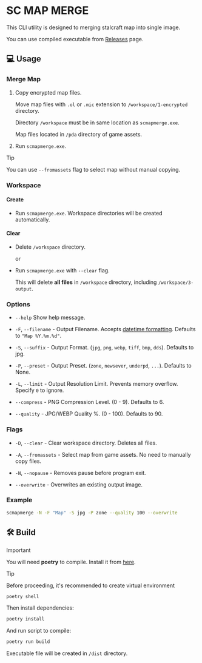 # SC MAP MERGE

This CLI utility is designed to merging stalcraft map into single image.

You can use compiled executable from [Releases](https://github.com/onejeuu/sc-mapmerge/releases) page.

## 💻 Usage

### Merge Map

1. Copy encrypted map files.

   Move map files with `.ol` or `.mic` extension to `/workspace/1-encrypted` directory.

   Directory `/workspace` must be in same location as `scmapmerge.exe`.

   Map files located in `/pda` directory of game assets.

2. Run `scmapmerge.exe`.

> [!TIP]
> You can use `--fromassets` flag to select map without manual copying.

### Workspace

#### Create

- Run `scmapmerge.exe`. Workspace directories will be created automatically.

#### Clear

- Delete `/workspace` directory.

  or

- Run `scmapmerge.exe` with `--clear` flag.

  This will delete **all files** in `/workspace` directory, including `/workspace/3-output`.

### Options

- `--help` Show help message.

- `-F`, `--filename` - Output Filename. Accepts [datetime formatting](https://docs.python.org/3/library/datetime.html#strftime-and-strptime-format-codes). Defaults to `"Map %Y.%m.%d"`.

- `-S`, `--suffix` - Output Format. (`jpg`, `png`, `webp`, `tiff`, `bmp`, `dds`). Defaults to jpg.

- `-P`, `--preset` - Output Preset. (`zone`, `newsever`, `underpd`, `...`). Defaults to None.

- `-L`, `--limit` - Output Resolution Limit. Prevents memory overflow. Specify `0` to ignore.

- `--compress` - PNG Compression Level. (0 - 9). Defaults to 6.

- `--quality` - JPG/WEBP Quality %. (0 - 100). Defaults to 90.

### Flags

- `-D`, `--clear` - Clear workspace directory. Deletes all files.

- `-A`, `--fromassets` - Select map from game assets. No need to manually copy files.

- `-N`, `--nopause` - Removes pause before program exit.

- `--overwrite` - Overwrites an existing output image.

### Example

```bash
scmapmerge -N -F "Map" -S jpg -P zone --quality 100 --overwrite
```

## 🛠️ Build

> [!IMPORTANT]
> You will need **poetry** to compile. Install it from [here](https://python-poetry.org).

> [!TIP]
> Before proceeding, it's recommended to create virtual environment
>
> ```bash
> poetry shell
> ```

Then install dependencies:

```bash
poetry install
```

And run script to compile:

```bash
poetry run build
```

Executable file will be created in `/dist` directory.
